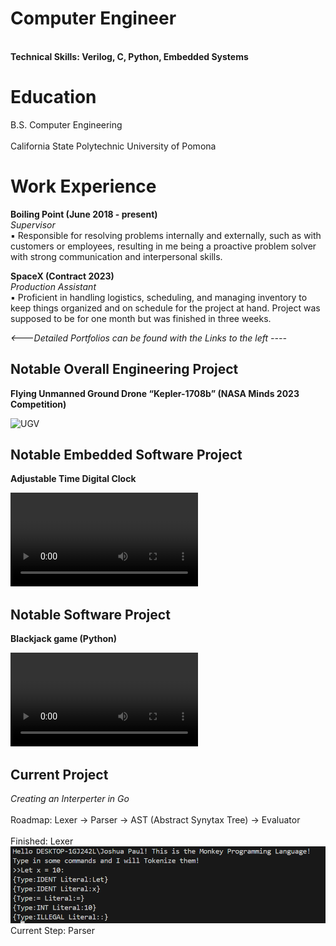 # Computer Engineer
<br /> **Technical Skills: Verilog, C, Python, Embedded Systems**
# Education
B.S. Computer Engineering <br/>  
California State Polytechnic University of Pomona  <br />


# Work Experience
**Boiling Point (June 2018 - present)** <br />
_Supervisor_ <br />
▪ Responsible for resolving problems internally and externally, such as with customers or employees, resulting in 
me being a proactive problem solver with strong communication and interpersonal skills. 

**SpaceX (Contract 2023)** <br />
_Production Assistant_ <br />
▪ Proficient in handling logistics, scheduling, and managing inventory to keep things organized and on schedule 
for the project at hand. Project was supposed to be for one month but was finished in three weeks.

_<---Detailed Portfolios can be found with the Links to the left ----_
## Notable Overall Engineering Project
**Flying Unmanned Ground Drone “Kepler-1708b” (NASA Minds 2023 Competition)**

<img width="690" alt="UGV" src="https://github.com/user-attachments/assets/b69d6bed-6f31-4aed-8035-2e7aa79a6a42">

## Notable Embedded Software Project
**Adjustable Time Digital Clock**

<video src="https://github.com/user-attachments/assets/ae05a406-ecce-4c72-9af1-dec533bb6032" controls="controls" style="max-width: 730px;"></video>

## Notable Software Project
**Blackjack game (Python)**

<video src="https://github.com/user-attachments/assets/4c0a1bf7-8261-44b7-9ba1-a0a15066870c" controls="controls" style="max-width: 730px;"></video>

## Current Project
*Creating an Interperter in Go*<br/>  
Roadmap: Lexer -> Parser -> AST (Abstract Synytax Tree) -> Evaluator<br/>  
Finished: Lexer
<img width="690" alt="UGV" src="Lexer.PNG">
Current Step: Parser


